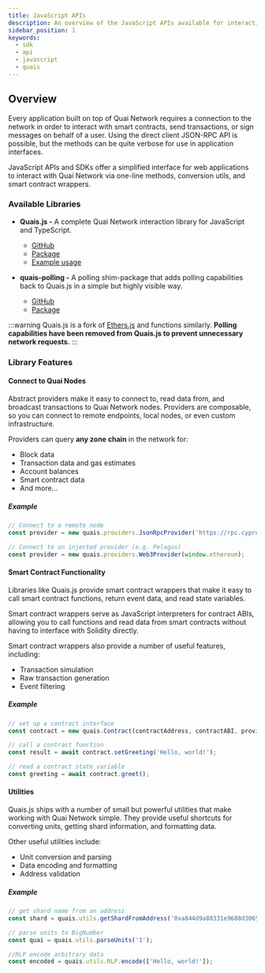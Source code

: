 ```yaml
---
title: JavaScript APIs
description: An overview of the JavaScript APIs available for interacting with Quai Network.
sidebar_position: 1
keywords:
  - sdk
  - api
  - javascript
  - quais
---
```


## Overview

Every application built on top of Quai Network requires a connection to the network in order to interact with smart contracts, send transactions, or sign messages on behalf of a user. Using the direct client JSON-RPC API is possible, but the methods can be quite verbose for use in application interfaces.

JavaScript APIs and SDKs offer a simplified interface for web applications to interact with Quai Network via one-line methods, conversion utils, and smart contract wrappers.

### Available Libraries

- **Quais.js -** A complete Quai Network interaction library for JavaScript and TypeScript.

  - [GitHub](https://github.com/dominant-strategies/quais5.js)
  - [Package](https://www.npmjs.com/package/quais)
  - [Example usage](https://github.com/dominant-strategies/quais-by-example)

- **quais-polling -** A polling shim-package that adds polling capabilities back to Quais.js in a simple but highly visible way.

  - [GitHub](https://github.com/dominant-strategies/quais-shim)
  - [Package](https://www.npmjs.com/package/quais-polling)

:::warning
Quais.js is a fork of [Ethers.js](https://docs.ethers.org/v5/) and functions similarly. **Polling capabilities have been removed from Quais.js to prevent unnecessary network requests.**
:::

### Library Features

#### Connect to Quai Nodes

Abstract providers make it easy to connect to, read data from, and broadcast transactions to Quai Network nodes. Providers are composable, so you can connect to remote endpoints, local nodes, or even custom infrastructure.

Providers can query **any zone chain** in the network for:

- Block data
- Transaction data and gas estimates
- Account balances
- Smart contract data
- And more...

##### Example

```javascript
// Connect to a remote node
const provider = new quais.providers.JsonRpcProvider('https://rpc.cyprus1.colosseum.quaiscan.io');

// Connect to an injected provider (e.g. Pelagus)
const provider = new quais.providers.Web3Provider(window.ethereum);
```

#### Smart Contract Functionality

Libraries like Quais.js provide smart contract wrappers that make it easy to call smart contract functions, return event data, and read state variables.

Smart contract wrappers serve as JavaScript interpreters for contract ABIs, allowing you to call functions and read data from smart contracts without having to interface with Solidity directly.

Smart contract wrappers also provide a number of useful features, including:

- Transaction simulation
- Raw transaction generation
- Event filtering

##### Example

```javascript
// set up a contract interface
const contract = new quais.Contract(contractAddress, contractABI, provider);

// call a contract function
const result = await contract.setGreeting('Hello, world!');

// read a contract state variable
const greeting = await contract.greet();
```

#### Utilities

Quais.js ships with a number of small but powerful utilities that make working with Quai Network simple. They provide useful shortcuts for converting units, getting shard information, and formatting data.

Other useful utilities include:

- Unit conversion and parsing
- Data encoding and formatting
- Address validation

##### Example

```javascript
// get shard name from an address
const shard = quais.utils.getShardFromAddress('0xa844d9a88331e9688d3065f92c11e25ab1e50aa6');

// parse units to BigNumber
const quai = quais.utils.parseUnits('1');

//RLP encode arbitrary data
const encoded = quais.utils.RLP.encode(['Hello, world!']);
```
